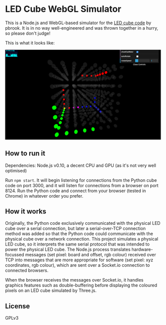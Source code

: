 # LED Cube WebGL Simulator

This is a Node.js and WebGL-based simulator for the [LED cube code](https://github.com/pbrook/pycubedemo) by pbrook. It is in no way well-engineered and was thrown together in a hurry, so please don't judge!

This is what it looks like:

![Screenshot of the simulator running in Chrome](docs/screenshot.png "Screenshot of the simulator running in Chrome")

## How to run it

Dependencies: Node.js v0.10, a decent CPU and GPU (as it's not very well optimised)

Run `npm start`. It will begin listening for connections from the Python cube code on port 3000, and it will listen for connections from a browser on port 8124. Run the Python code and connect from your browser (tested in Chrome) in whatever order you prefer.

## How it works

Originally, the Python code exclusively communicated with the physical LED cube over a serial connection, but later a serial-over-TCP connection method was added so that the Python code could communicate with the physical cube over a network connection. This project simulates a physical LED cube, so it interprets the same serial protocol that was intended to power the physical LED cube. The Node.js process translates hardware-focussed messages (set pixel: board and offset, rgb colour) received over TCP into messages that are more appropriate for software (set pixel: xyz coordinates, rgb colour), which are sent over a Socket.io connection to connected browsers.

When the browser receives the messages over Socket.io, it handles graphics features such as double-buffering before displaying the coloured pixels on an LED cube simulated by Three.js.

## License

GPLv3